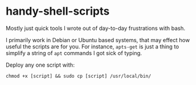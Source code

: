 # handy-shell-scripts
Mostly just quick tools I wrote out of day-to-day frustrations with bash.

I primarily work in Debian or Ubuntu based systems, that may effect how useful the scripts are for you. For instance, `apts-get` is just a thing to simplify a string of `apt` commands I got sick of typing.

Deploy any one script with:
```
chmod +x [script] && sudo cp [script] /usr/local/bin/
```

